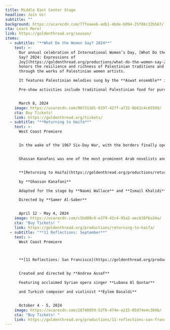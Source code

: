 ```yaml
---
title: Middle East Center Stage
headline: Join Us!
subtitle: ""
background: https://ucarecdn.com/77feaee6-adb1-4bde-b094-25f86c32b567/
cta: Learn More!
link: https://goldenthread.org/season/
items:
  - subtitle: "**What Do the Women Say? 2024**"
    text: >-
      Our annual celebration of International Women’s Day, [What Do the Women
      Say? 2024: Expressions of
      Joy](https://goldenthread.org/productions/what-do-the-women-say-2024/)
      honors the resilience and richness of Palestinian traditions and culture
      through the works of Palestinian women artists.

      It features Palestinian melodies sung by the **Aswat ensemble** in homage to the legacy of **Nabila Mango**; an excerpt play reading from *Where Can I Find Someone Like You, Ali?* by **Raeda Taha**; a traditional Palestinian dabke dance performance by **Al-Juthoor**; and selections from the work-in-progress musical *Mornings in Jenin*, written and composed by [Amal Bisharat](https://goldenthread.org/productions/reorient-2023/#open-modal-Amal%20Bisharat), based on the novel by Palestinian author **Susan Abulhawa**, followed by a facilitated conversation with audience and artists led by Golden Thread Executive Artistic Director **Sahar Assaf**.

      Pre-show activities include traditional Palestinian food for purchase, and a tatreez (traditional Palestinian embroidery) exhibit from “Threads for Belonging”, curated by **Souad Amine**, a Palestinian artist based in Lebanon. 


      March 8, 2024
    image: https://ucarecdn.com/967313d1-0197-427f-a732-8b62c4c65589/
    cta: Buy Tickets!
    link: https://goldenthread.org/tickets/
  - subtitle: "**Returning to Haifa**"
    text: >-
      West Coast Premiere 


      In the wake of the 1967 Six-Day War, with the borders finally open after two decades, Said and Safiyya, a Palestinian couple, return to Haifa in search of the echoes of a home they were forced to abandon during the Nakba in 1948. But are they truly ready for the encounter that awaits them upon their return? Returning to Haifa presents a deeply human portrait of two families, one Palestinian, and one Jewish, forced by history into an intimacy they didn’t choose.  


      Ghassan Kanafani was one of the most prominent Arab novelists and modernist playwrights whose pen made him a target for the Israeli Mossad, who assassinated him at the age of thirty-six years old. His novella "Returning to Haifa," one of the most important works in contemporary Palestinian literature, was first published in 1969 and was translated into various languages, including Japanese, English, Russian, and Persian.


      **[Returning to Haifa](https://goldenthread.org/productions/returning-to-haifa/)**

      by **Ghassan Kanafani**

      Adapted for the stage by **Naomi Wallace** and **Ismail Khalidi**

      Directed by **Samer Al-Saber**


      April 12 - May 4, 2024
    image: https://ucarecdn.com/c5bd08c9-e379-42c4-95a2-aec638f6a34a/
    cta: "Buy Tickets! "
    link: https://goldenthread.org/productions/returning-to-haifa/
  - subtitle: "**11 Reflections: September**"
    text: >-
      West Coast Premiere  



      **[11 Reflections: San Francisco](https://goldenthread.org/productions/11-reflections-san-francisco/)** is part of a new national series of performance works, **Eleven Reflections on the Nation**, devised by **Andrea Assaf**. The project draws on her seminal work, **Eleven Reflections on September**, an episodic, multimedia performance on Arab American identity, Wars on/of Terror, and “the constant, quiet rain of death / amidst beauty” in a post-9/11 world. In each participating city, the project engages local artists and community members who have been affected by post-9/11 policies to contribute their stories, illuminating our collective experiences since 2001—from the fall of the Twin Towers, to the U.S. wars on Iraq and Afghanistan, to the Muslim Ban, and now to the funding of genocide in Palestine. 


      Created and directed by **Andrea Assaf**

      Featuring acclaimed Syrian opera singer **Lubana Al Quntar**

      and Turkish composer and violinist **Eylem Basaldi** 


      October 4 - 5, 2024
    image: https://ucarecdn.com/28740959-52f6-474e-a215-85d74e4c304b/
    cta: "Buy Tickets! "
    link: https://goldenthread.org/productions/11-reflections-san-francisco/
---
```

